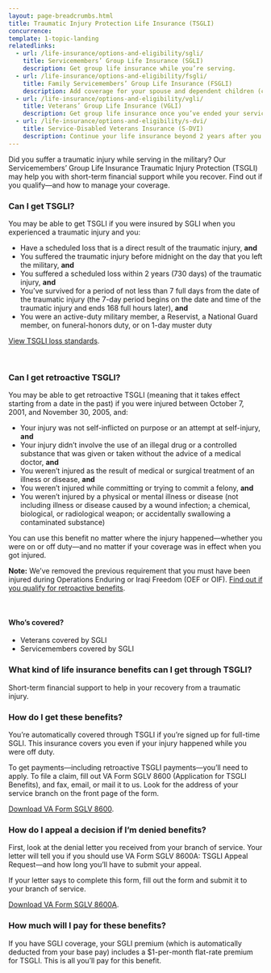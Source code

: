 ```yaml
---
layout: page-breadcrumbs.html
title: Traumatic Injury Protection Life Insurance (TSGLI)
concurrence: 
template: 1-topic-landing
relatedlinks:
  - url: /life-insurance/options-and-eligibility/sgli/
    title: Servicemembers’ Group Life Insurance (SGLI)
    description: Get group life insurance while you’re serving.
  - url: /life-insurance/options-and-eligibility/fsgli/
    title: Family Servicemembers’ Group Life Insurance (FSGLI)
    description: Add coverage for your spouse and dependent children (children who rely on you for financial support).
  - url: /life-insurance/options-and-eligibility/vgli/
    title: Veterans’ Group Life Insurance (VGLI)
    description: Get group life insurance once you’ve ended your service. 
  - url: /life-insurance/options-and-eligibility/s-dvi/
    title: Service-Disabled Veterans Insurance (S-DVI)
    description: Continue your life insurance beyond 2 years after you leave the military if you’re disabled because of an injury or illness caused—or made worse—by your active service.
---
```


<div class="va-introtext">

Did you suffer a traumatic injury while serving in the military? Our Servicemembers’ Group Life Insurance Traumatic Injury Protection (TSGLI) may help you with short-term financial support while you recover. Find out if you qualify—and how to manage your coverage.

</div>

<div class="feature">

### Can I get TSGLI? 

You may be able to get TSGLI if you were insured by SGLI when you experienced a traumatic injury and you:

- Have a scheduled loss that is a direct result of the traumatic injury, **and**
- You suffered the traumatic injury before midnight on the day that you left the military, **and**
- You suffered a scheduled loss within 2 years (730 days) of the traumatic injury, **and**
- You’ve survived for a period of not less than 7 full days from the date of the traumatic injury (the 7-day period begins on the date and time of the traumatic injury and ends 168 full hours later), **and**
- You were an active-duty military member, a Reservist, a National Guard member, on funeral-honors duty, or on 1-day muster duty

[View TSGLI loss standards](http://www.benefits.va.gov/insurance/tsgli_schedule_Schedule.asp).

<br>

### Can I get retroactive TSGLI?

You may be able to get retroactive TSGLI (meaning that it takes effect starting from a date in the past) if you were injured between October 7, 2001, and November 30, 2005, and:

- Your injury was not self-inflicted on purpose or an attempt at self-injury, **and**
- Your injury didn’t involve the use of an illegal drug or a controlled substance that was given or taken without the advice of a medical doctor, **and**
- You weren’t injured as the result of medical or surgical treatment of an illness or disease, **and**
- You weren’t injured while committing or trying to commit a felony, **and**
- You weren’t injured by a physical or mental illness or disease (not including illness or disease caused by a wound infection; a chemical, biological, or radiological weapon; or accidentally swallowing a contaminated substance)

You can use this benefit no matter where the injury happened—whether you were on or off duty—and no matter if your coverage was in effect when you got injured.

**Note:** We’ve removed the previous requirement that you must have been injured during Operations Enduring or Iraqi Freedom (OEF or OIF). [Find out if you qualify for retroactive benefits](http://www.benefits.va.gov/insurance/tsgli-claim-questionnaire.asp). 

<br>

#### Who’s covered?
-	Veterans covered by SGLI
-	Servicemembers covered by SGLI

</div>

### What kind of life insurance benefits can I get through TSGLI?

Short-term financial support to help in your recovery from a traumatic injury.

### How do I get these benefits?

You’re automatically covered through TSGLI if you’re signed up for full-time SGLI. This insurance covers you even if your injury happened while you were off duty.

To get payments—including retroactive TSGLI payments—you’ll need to apply. To file a claim, fill out VA Form SGLV 8600 (Application for TSGLI Benefits), and fax, email, or mail it to us. Look for the address of your service branch on the front page of the form.

[Download VA Form SGLV 8600](http://www.benefits.va.gov/INSURANCE/forms/TSGLIForm.htm).

### How do I appeal a decision if I’m denied benefits?

First, look at the denial letter you received from your branch of service. Your letter will tell you if you should use VA Form SGLV 8600A: TSGLI Appeal Request—and how long you’ll have to submit your appeal.

If your letter says to complete this form, fill out the form and submit it to your branch of service.

[Download VA Form SGLV 8600A](http://benefits.va.gov/INSURANCE/forms/SGLV_8600A_ed2017-01.pdf). 

### How much will I pay for these benefits? 

If you have SGLI coverage, your SGLI premium (which is automatically deducted from your base pay) includes a $1-per-month flat-rate premium for TSGLI. This is all you’ll pay for this benefit.

